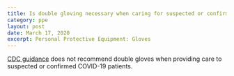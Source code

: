 ```yaml
---
title: Is double gloving necessary when caring for suspected or confirmed COVID-19 patients in healthcare settings?
category: ppe
layout: post
date: March 17, 2020
excerpt: Personal Protective Equipment: Gloves
---
```


[CDC guidance](https://www.cdc.gov/coronavirus/2019-nCoV/hcp/infection-control.html) does not recommend double gloves when providing care to suspected or confirmed COVID-19 patients.
